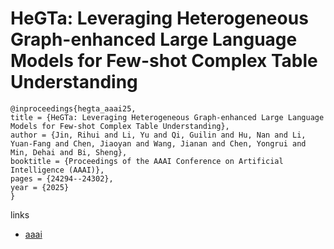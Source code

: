 # HeGTa: Leveraging Heterogeneous Graph-enhanced Large Language Models for Few-shot Complex Table Understanding

```
@inproceedings{hegta_aaai25,
title = {HeGTa: Leveraging Heterogeneous Graph-enhanced Large Language Models for Few-shot Complex Table Understanding},
author = {Jin, Rihui and Li, Yu and Qi, Guilin and Hu, Nan and Li, Yuan-Fang and Chen, Jiaoyan and Wang, Jianan and Chen, Yongrui and Min, Dehai and Bi, Sheng},
booktitle = {Proceedings of the AAAI Conference on Artificial Intelligence (AAAI)},
pages = {24294--24302},
year = {2025}
}
```

links
- [aaai](https://ojs.aaai.org/index.php/AAAI/article/view/34606)
